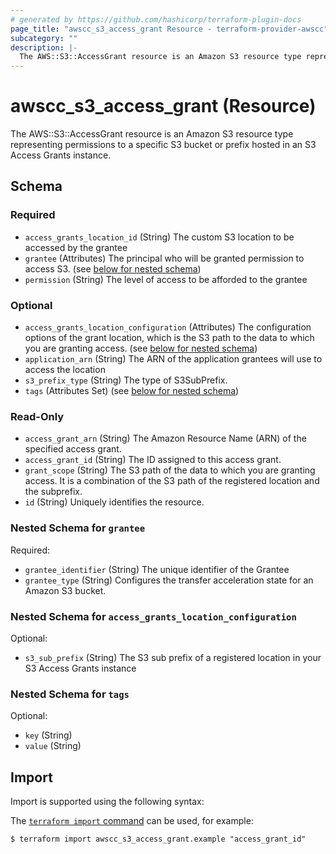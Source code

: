 ```yaml
---
# generated by https://github.com/hashicorp/terraform-plugin-docs
page_title: "awscc_s3_access_grant Resource - terraform-provider-awscc"
subcategory: ""
description: |-
  The AWS::S3::AccessGrant resource is an Amazon S3 resource type representing permissions to a specific S3 bucket or prefix hosted in an S3 Access Grants instance.
---
```


# awscc_s3_access_grant (Resource)

The AWS::S3::AccessGrant resource is an Amazon S3 resource type representing permissions to a specific S3 bucket or prefix hosted in an S3 Access Grants instance.



<!-- schema generated by tfplugindocs -->
## Schema

### Required

- `access_grants_location_id` (String) The custom S3 location to be accessed by the grantee
- `grantee` (Attributes) The principal who will be granted permission to access S3. (see [below for nested schema](#nestedatt--grantee))
- `permission` (String) The level of access to be afforded to the grantee

### Optional

- `access_grants_location_configuration` (Attributes) The configuration options of the grant location, which is the S3 path to the data to which you are granting access. (see [below for nested schema](#nestedatt--access_grants_location_configuration))
- `application_arn` (String) The ARN of the application grantees will use to access the location
- `s3_prefix_type` (String) The type of S3SubPrefix.
- `tags` (Attributes Set) (see [below for nested schema](#nestedatt--tags))

### Read-Only

- `access_grant_arn` (String) The Amazon Resource Name (ARN) of the specified access grant.
- `access_grant_id` (String) The ID assigned to this access grant.
- `grant_scope` (String) The S3 path of the data to which you are granting access. It is a combination of the S3 path of the registered location and the subprefix.
- `id` (String) Uniquely identifies the resource.

<a id="nestedatt--grantee"></a>
### Nested Schema for `grantee`

Required:

- `grantee_identifier` (String) The unique identifier of the Grantee
- `grantee_type` (String) Configures the transfer acceleration state for an Amazon S3 bucket.


<a id="nestedatt--access_grants_location_configuration"></a>
### Nested Schema for `access_grants_location_configuration`

Optional:

- `s3_sub_prefix` (String) The S3 sub prefix of a registered location in your S3 Access Grants instance


<a id="nestedatt--tags"></a>
### Nested Schema for `tags`

Optional:

- `key` (String)
- `value` (String)

## Import

Import is supported using the following syntax:

The [`terraform import` command](https://developer.hashicorp.com/terraform/cli/commands/import) can be used, for example:

```shell
$ terraform import awscc_s3_access_grant.example "access_grant_id"
```
